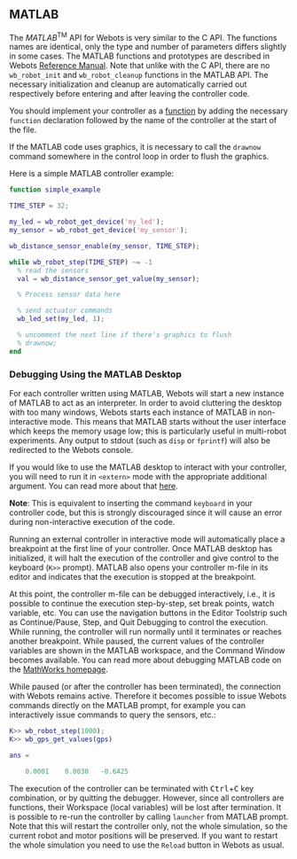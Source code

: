 ## MATLAB

The *MATLAB*<sup>TM</sup> API for Webots is very similar to the C API.
The functions names are identical, only the type and number of parameters differs slightly in some cases.
The MATLAB functions and prototypes are described in Webots [Reference Manual](../reference/index.md).
Note that unlike with the C API, there are no `wb_robot_init` and `wb_robot_cleanup` functions in the MATLAB API.
The necessary initialization and cleanup are automatically carried out respectively before entering and after leaving the controller code.

You should implement your controller as a [function](https://www.mathworks.com/help/matlab/matlab_prog/scripts-and-functions.html) by adding the necessary `function` declaration followed by the name of the controller at the start of the file.

If the MATLAB code uses graphics, it is necessary to call the `drawnow` command somewhere in the control loop in order to flush the graphics.

Here is a simple MATLAB controller example:

```MATLAB
function simple_example

TIME_STEP = 32;

my_led = wb_robot_get_device('my_led');
my_sensor = wb_robot_get_device('my_sensor');

wb_distance_sensor_enable(my_sensor, TIME_STEP);

while wb_robot_step(TIME_STEP) ~= -1
  % read the sensors
  val = wb_distance_sensor_get_value(my_sensor);

  % Process sensor data here

  % send actuator commands
  wb_led_set(my_led, 1);

  % uncomment the next line if there's graphics to flush
  % drawnow;
end
```

### Debugging Using the MATLAB Desktop

For each controller written using MATLAB, Webots will start a new instance of MATLAB to act as an interpreter.
In order to avoid cluttering the desktop with too many windows, Webots starts each instance of MATLAB in non-interactive mode.
This means that MATLAB starts without the user interface which keeps the memory usage low; this is particularly useful in multi-robot experiments.
Any output to stdout (such as `disp` or `fprintf`) will also be redirected to the Webots console.

If you would like to use the MATLAB desktop to interact with your controller, you will need to run it in `<extern>` mode with the appropriate additional argument. 
You can read more about that [here](running-extern-robot-controllers.md).

**Note**: This is equivalent to inserting the command `keyboard` in your controller code, but this is strongly discouraged since it will cause an error during non-interactive execution of the code.

Running an external controller in interactive mode will automatically place a breakpoint at the first line of your controller. 
Once MATLAB desktop has initialized, it will halt the execution of the controller and give control to the keyboard (`K>>` prompt).
MATLAB also opens your controller m-file in its editor and indicates that the execution is stopped at the breakpoint.

At this point, the controller m-file can be debugged interactively, i.e., it is possible to continue the execution step-by-step, set break points, watch variable, etc. 
You can use the navigation buttons in the Editor Toolstrip such as Continue/Pause, Step, and Quit Debugging to control the execution.
While running, the controller will run normally until it terminates or reaches another breakpoint.
While paused, the current values of the controller variables are shown in the MATLAB workspace, and the Command Window becomes available.
You can read more about debugging MATLAB code on the [MathWorks homepage](https://www.mathworks.com/help/matlab/matlab_prog/debugging-process-and-features.html).

While paused (or after the controller has been terminated), the connection with Webots remains active.
Therefore it becomes possible to issue Webots commands directly on the MATLAB prompt, for example you can interactively issue commands to query the sensors, etc.:

```MATLAB
K>> wb_robot_step(1000);
K>> wb_gps_get_values(gps)

ans =

    0.0001    0.0030   -0.6425
```

The execution of the controller can be terminated with <kbd>Ctrl</kbd>+<kbd>C</kbd> key combination, or by quitting the debugger.
However, since all controllers are functions, their Workspace (local variables) will be lost after termination.
It is possible to re-run the controller by calling `launcher` from MATLAB prompt.
Note that this will restart the controller only, not the whole simulation, so the current robot and motor positions will be preserved.
If you want to restart the whole simulation you need to use the `Reload` button in Webots as usual.
